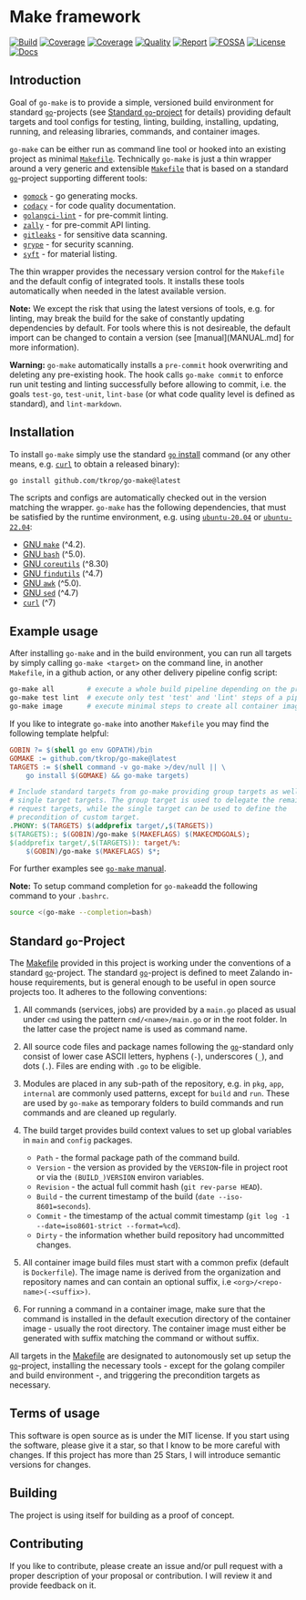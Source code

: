 # Make framework

[![Build][build-badge]][build-link]
[![Coverage][coveralls-badge]][coveralls-link]
[![Coverage][coverage-badge]][coverage-link]
[![Quality][quality-badge]][quality-link]
[![Report][report-badge]][report-link]
[![FOSSA][fossa-badge]][fossa-link]
[![License][license-badge]][license-link]
[![Docs][docs-badge]][docs-link]
<!--
[![Libraries][libs-badge]][libs-link]
[![Security][security-badge]][security-link]
-->

[build-badge]: https://github.com/tkrop/go-make/actions/workflows/go.yaml/badge.svg
[build-link]: https://github.com/tkrop/go-make/actions/workflows/go.yaml

[coveralls-badge]: https://coveralls.io/repos/github/tkrop/go-make/badge.svg?branch=main
[coveralls-link]: https://coveralls.io/github/tkrop/go-make?branch=main

[coverage-badge]: https://app.codacy.com/project/badge/Coverage/b2bb898346ae4bb4be6414cd6dfe4932
[coverage-link]: https://www.codacy.com/gh/tkrop/go-make/dashboard?utm_source=github.com&utm_medium=referral&utm_content=tkrop/go-make&utm_campaign=Badge_Coverage

[quality-badge]: https://app.codacy.com/project/badge/Grade/b2bb898346ae4bb4be6414cd6dfe4932
[quality-link]: b2bb898346ae4bb4be6414cd6dfe4932https://app.codacy.com/gh/tkrop/go-make/dashboard?utm_source=gh&utm_medium=referral&utm_content=&utm_campaign=Badge_grade

[report-badge]: https://goreportcard.com/badge/github.com/tkrop/go-make
[report-link]: https://goreportcard.com/report/github.com/tkrop/go-make

[fossa-badge]: https://app.fossa.com/api/projects/git%2Bgithub.com%2Ftkrop%2Fgo-make.svg?type=shield&issueType=license
[fossa-link]: https://app.fossa.com/projects/git%2Bgithub.com%2Ftkrop%2Fgo-make?ref=badge_shield&issueType=license

[license-badge]: https://img.shields.io/badge/License-MIT-yellow.svg
[license-link]: https://opensource.org/licenses/MIT

[docs-badge]: https://pkg.go.dev/badge/github.com/tkrop/go-make.svg
[docs-link]: https://pkg.go.dev/github.com/tkrop/go-make

<!--
[libs-badge]: https://img.shields.io/librariesio/release/github/tkrop/go-make
[libs-link]: https://libraries.io/github/tkrop/go-make

[security-badge]: https://snyk.io/test/github/tkrop/go-make/main/badge.svg
[security-link]: https://snyk.io/test/github/tkrop/go-make
-->

## Introduction

Goal of `go-make` is to provide a simple, versioned build environment for
standard [`go`][go]-projects (see [Standard `go`-project](#standard-go-project)
for details) providing default targets and tool configs for testing, linting,
building, installing, updating, running, and releasing libraries, commands, and
container images.

`go-make` can be either run as command line tool or hooked into an existing
project as minimal [`Makefile`](Makefile). Technically `go-make` is just a thin
wrapper around a very generic and extensible [`Makefile`](Makefile.base) that
is based on a standard [`go`][go]-project supporting different tools:

* [`gomock`][gomock] - go generating mocks.
* [`codacy`][codacy] - for code quality documentation.
* [`golangci-lint`][golangci] - for pre-commit linting.
* [`zally`][zally] - for pre-commit API linting.
* [`gitleaks`][gitleaks] - for sensitive data scanning.
* [`grype`][grype] - for security scanning.
* [`syft`][syft] - for material listing.

The thin wrapper provides the necessary version control for the `Makefile` and
the default config of integrated tools. It installs these tools automatically
when needed in the latest available version.

**Note:** We except the risk that using the latest versions of tools, e.g. for
linting, may break the build for the sake of constantly updating dependencies by
default. For tools where this is not desireable, the default import can be
changed to contain a version (see [manual](MANUAL.md] for more information).

**Warning:** `go-make` automatically installs a `pre-commit` hook overwriting
and deleting any pre-existing hook. The hook calls `go-make commit` to enforce
run unit testing and linting successfully before allowing to commit, i.e. the
goals `test-go`, `test-unit`, `lint-base` (or what code quality level is
defined as standard), and `lint-markdown`.


[gomock]: <https://github.com/uber/mock>
[golangci]: <https://github.com/golangci/golangci-lint>
[codacy]: <https://www.codacy.com/>
[zally]: <http://opensource.zalando.com/zally>
[gitleaks]: <https://github.com/gitleaks/gitleaks>
[grype]: <https://github.com/anchore/grype>
[syft]: <https://github.com/anchore/syft>


## Installation

To install `go-make` simply use the standard [`go` install][go-install]
command (or any other means, e.g. [`curl`][curl] to obtain a released binary):

```bash
go install github.com/tkrop/go-make@latest
```

The scripts and configs are automatically checked out in the version matching
the wrapper. `go-make` has the following dependencies, that must be satisfied
by the runtime environment, e.g. using [`ubuntu-20.04`][ubuntu-20.04] or
[`ubuntu-22.04`][ubuntu-22.04]:

* [GNU `make`][make] (^4.2).
* [GNU `bash`][bash] (^5.0).
* [GNU `coreutils`][core] (^8.30)
* [GNU `findutils`][find] (^4.7)
* [GNU `awk`][awk] (^5.0).
* [GNU `sed`][sed] (^4.7)
* [`curl`][curl] (^7)

[ubuntu-20.04]: <https://releases.ubuntu.com/focal/>
[ubuntu-22.04]: <https://releases.ubuntu.com/jammy/>
[go-install]: <https://go.dev/doc/tutorial/compile-install>
[curl]: <https://curl.se/>
[make]: <https://www.gnu.org/software/make/>
[bash]: <https://www.gnu.org/software/bash/>
[core]: <https://www.gnu.org/software/coreutils/>
[find]: <https://www.gnu.org/software/findutils/>
[awk]: <https://www.gnu.org/software/awk/>
[sed]: <https://www.gnu.org/software/sed/>


## Example usage

After installing `go-make` and in the build environment, you can run all targets
by simply calling `go-make <target>` on the command line, in another `Makefile`,
in a github action, or any other delivery pipeline config script:

```bash
go-make all        # execute a whole build pipeline depending on the project.
go-make test lint  # execute only test 'test' and 'lint' steps of a pipeline.
go-make image      # execute minimal steps to create all container images.
```

If you like to integrate `go-make` into another `Makefile` you may find the
following template helpful:

```Makefile
GOBIN ?= $(shell go env GOPATH)/bin
GOMAKE := github.com/tkrop/go-make@latest
TARGETS := $(shell command -v go-make >/dev/null || \
    go install $(GOMAKE) && go-make targets)

# Include standard targets from go-make providing group targets as well as
# single target targets. The group target is used to delegate the remaining
# request targets, while the single target can be used to define the
# precondition of custom target.
.PHONY: $(TARGETS) $(addprefix target/,$(TARGETS))
$(TARGETS):; $(GOBIN)/go-make $(MAKEFLAGS) $(MAKECMDGOALS);
$(addprefix target/,$(TARGETS)): target/%:
    $(GOBIN)/go-make $(MAKEFLAGS) $*;
```

For further examples see [`go-make` manual](MANUAL.md).

**Note:** To setup command completion for `go-make`add the following command to
your `.bashrc`.

```bash
source <(go-make --completion=bash)
```


## Standard `go`-Project

The [Makefile](Makefile) provided in this project is working under the
conventions of a standard [`go`][go]-project. The standard [`go`][go]-project
is defined to meet Zalando in-house requirements, but is general enough to be
useful in open source projects too. It adheres to the following conventions:

1. All commands (services, jobs) are provided by a `main.go` placed as usual
   under `cmd` using the pattern `cmd/<name>/main.go` or in the root folder. In
   the latter case the project name is used as command name.

2. All source code files and package names following the [`go`][go]-standard
   only consist of lower case ASCII letters, hyphens (`-`), underscores (`_`),
   and dots (`.`). Files are ending with `.go` to be eligible.

3. Modules are placed in any sub-path of the repository, e.g. in `pkg`, `app`,
   `internal` are commonly used patterns, except for `build` and `run`. These
   are used by `go-make` as temporary folders to build commands and run commands
   and are cleaned up regularly.

4. The build target provides build context values to set up global variables in
   `main` and `config` packages.

   * `Path` - the formal package path of the command build.
   * `Version` - the version as provided by the `VERSION`-file in project root
     or via the `(BUILD_)VERSION` environ variables.
   * `Revision` - the actual full commit hash (`git rev-parse HEAD`).
   * `Build` - the current timestamp of the build (`date --iso-8601=seconds`).
   * `Commit` - the timestamp of the actual commit timestamp
     (`git log -1 --date=iso8601-strict --format=%cd`).
   * `Dirty` - the information whether build repository had uncommitted changes.

5. All container image build files must start with a common prefix (default is
   `Dockerfile`). The image name is derived from the organization and repository
   names and can contain an optional suffix, i.e `<org>/<repo-name>(-<suffix>)`.

6. For running a command in a container image, make sure that the command is
   installed in the default execution directory of the container image - usually
   the root directory. The container image must either be generated with suffix
   matching the command or without suffix.

All targets in the [Makefile](Makefile) are designated to autonomously set up
setup the [`go`][go]-project, installing the necessary tools - except for the
golang compiler and build environment -, and triggering the precondition
targets as necessary.

[go]: <https://go.dev/>


## Terms of usage

This software is open source as is under the MIT license. If you start using
the software, please give it a star, so that I know to be more careful with
changes. If this project has more than 25 Stars, I will introduce semantic
versions for changes.


## Building

The project is using itself for building as a proof of concept.


## Contributing

If you like to contribute, please create an issue and/or pull request with a
proper description of your proposal or contribution. I will review it and
provide feedback on it.
